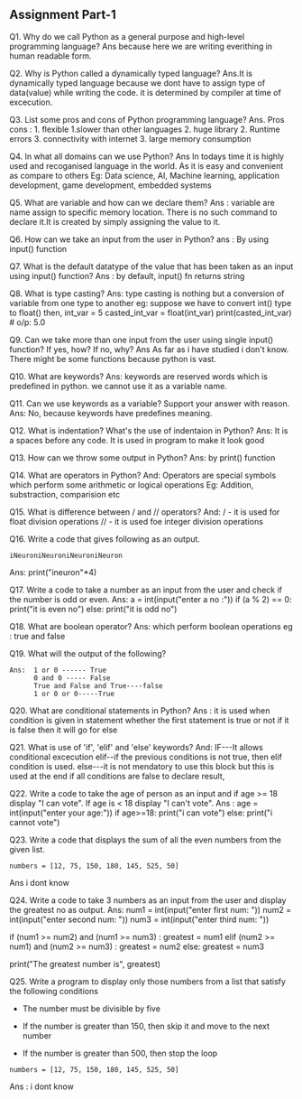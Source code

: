 ## Assignment Part-1
Q1. Why do we call Python as a general purpose and high-level programming language?
Ans because here we are writing everithing in human readable form.

Q2. Why is Python called a dynamically typed language?
Ans.It is dynamically typed language because we dont have to assign type of data(value) while writing the code. it is determined by compiler at time of excecution.

Q3. List some pros and cons of Python programming language?
Ans. Pros                                           cons :
     1. flexible                                    1.slower than other languages
     2. huge library                                2. Runtime errors
     3. connectivity with internet                  3. large memory consumption

Q4. In what all domains can we use Python?
Ans In todays time it is highly used and recoganised language in the world. As it is easy and convenient as compare to others
    Eg: Data science, AI, Machine learning, application development, game development, embedded systems

Q5. What are variable and how can we declare them?
Ans : variable are name assign to specific memory location. There is no such command to declare it.It is created by simply assigning the value to it.

Q6. How can we take an input from the user in Python?
ans : By using input() function

Q7. What is the default datatype of the value that has been taken as an input using input() function?
Ans : by default, input() fn returns string

Q8. What is type casting?
Ans: type casting is nothing but a conversion of variable from one type to another
eg: suppose we have to convert int() type to float() then,
    int_var = 5
    casted_int_var = float(int_var)
    print(casted_int_var) # o/p: 5.0


Q9. Can we take more than one input from the user using single input() function? If yes, how? If no, why?
Ans As far as i have studied i don't know. There might be some functions because python is vast.

Q10. What are keywords?
Ans: keywords are reserved words which is predefined in python. we cannot use it as a variable name.

Q11. Can we use keywords as a variable? Support your answer with reason.
Ans: No, because keywords have predefines meaning.

Q12. What is indentation? What's the use of indentaion in Python?
Ans: It is a spaces before any code. It is used in program to make it look good

Q13. How can we throw some output in Python?
Ans: by print() function

Q14. What are operators in Python?
And: Operators are special symbols which perform some arithmetic or logical operations
    Eg: Addition, substraction, comparision etc

Q15. What is difference between / and // operators?
And: / - it is used for float division operations
     // - it is used foe integer division operations

Q16. Write a code that gives following as an output.
```
iNeuroniNeuroniNeuroniNeuron
```
Ans: print("ineuron"*4)

Q17. Write a code to take a number as an input from the user and check if the number is odd or even.
Ans:
a = int(input("enter a no :"))
if (a % 2) == 0:
    print("it is even no")
else:
     print("it is odd no")

Q18. What are boolean operator?
Ans: which perform boolean operations
eg : true and false

Q19. What will the output of the following?
```
Ans:  1 or 0 ------ True
      0 and 0 ----- False
      True and False and True----false
      1 or 0 or 0-----True
```

Q20. What are conditional statements in Python?
Ans : it is used when condition is given in statement whether the first statement is true or not if it is false then it will go for else

Q21. What is use of 'if', 'elif' and 'else' keywords?
And: IF---It allows conditional excecution
     elif--if the previous conditions is not true, then elif condition is used.
     else---it is not mendatory to use this block but this is used at the end if all conditions are false to declare result,

Q22. Write a code to take the age of person as an input and if age >= 18 display "I can vote". If age is < 18 display "I can't vote".
Ans : 
age = int(input("enter your age:"))
if age>=18:
     print("i can vote")
else:
     print("i cannot vote")
    
Q23. Write a code that displays the sum of all the even numbers from the given list.
```
numbers = [12, 75, 150, 180, 145, 525, 50]
```
Ans i dont know

Q24. Write a code to take 3 numbers as an input from the user and display the greatest no as output.
Ans:
num1 = int(input("enter first num: "))
num2 = int(input("enter second num: "))
num3 = int(input("enter third num: "))

if (num1 >= num2) and (num1 >= num3) :
     greatest = num1
elif (num2 >= num1) and (num2 >= num3) :
     greatest = num2
else:
    greatest = num3

print("The greatest number is", greatest)

Q25. Write a program to display only those numbers from a list that satisfy the following conditions

- The number must be divisible by five

- If the number is greater than 150, then skip it and move to the next number

- If the number is greater than 500, then stop the loop
```
numbers = [12, 75, 150, 180, 145, 525, 50]
```
Ans : i dont know
